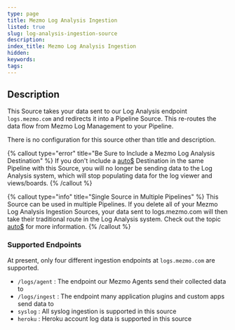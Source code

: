 ```yaml
---
type: page
title: Mezmo Log Analysis Ingestion
listed: true
slug: log-analysis-ingestion-source
description: 
index_title: Mezmo Log Analysis Ingestion
hidden: 
keywords: 
tags: 
---
```


## Description

This Source takes your data sent to our Log Analysis endpoint `logs.mezmo.com` and redirects it into a Pipeline Source.  This re-routes the data flow from Mezmo Log Management to your Pipeline.

There is no configuration for this source other than title and description.

{% callout type="error" title="Be Sure to Include a Mezmo Log Analysis Destination" %}
If you don't include a  [auto$](/telemetry-pipelines/mezmo-destination) Destination in the same Pipeline with this Source, you will no longer be sending data to the Log Analysis system, which will stop populating data for the log viewer and views/boards.
{% /callout %}

{% callout type="info" title="Single Source in Multiple Pipelines" %}
This Source can be used in multiple Pipelines.  If you delete all of your Mezmo Log Analysis Ingestion Sources, your data sent to logs.mezmo.com will then take their traditional route in the Log Analysis system. Check out the topic [auto$](/telemetry-pipelines/shared-sources) for more information.
{% /callout %}

### Supported Endpoints

At present, only four different ingestion endpoints at `logs.mezmo.com` are supported.

- `/logs/agent` : The endpoint our Mezmo Agents send their collected data to
- `/logs/ingest` : The endpoint many application plugins and custom apps send data to
- `syslog` : All syslog ingestion is supported in this source
- `heroku` : Heroku account log data is supported in this source